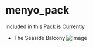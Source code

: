 # menyo_pack
Included in this Pack is Currently
* The Seaside Balcony
![image](https://github.com/hanklandry/menyo_pack/assets/4281725/e5051719-8aec-42a2-a7c1-a1570e8e41e4)

